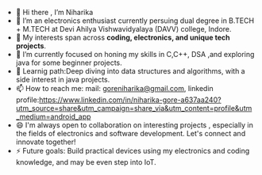 - 👋 Hi there , I’m Niharika
- 👀 I’m an electronics enthusiast currently persuing  dual degree in B.TECH + M.TECH at Devi Ahilya Vishwavidyalaya (DAVV) college, Indore.
- 👀 My interests span across **coding, electronics, and unique tech projects**. 
- 🌱 I’m currently focused on honing my skills in C,C++, DSA ,and exploring java for some beginner projects.
- 💞️ Learnig path:Deep diving into data structures and algorithms, with a side interest in java projects.
- 📫 How to reach me: mail: goreniharika@gmail.com, linkedin profile:https://www.linkedin.com/in/niharika-gore-a637aa240?utm_source=share&utm_campaign=share_via&utm_content=profile&utm_medium=android_app
- 😄 I'm always open to collaboration on interesting projects , especially in the fields of electronics and software development. Let's connect and innovate together!
- ⚡ Future goals: Build practical devices using my electronics and coding knowledge, and may be even step into IoT.

<!---
Niharika-eng19/Niharika-eng19 is a ✨ special ✨ repository because its `README.md` (this file) appears on your GitHub profile.
You can click the Preview link to take a look at your changes.
--->
